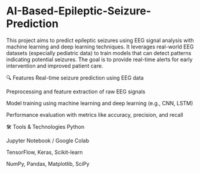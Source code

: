 # AI-Based-Epileptic-Seizure-Prediction
This project aims to predict epileptic seizures using EEG signal analysis with machine learning and deep learning techniques. It leverages real-world EEG datasets (especially pediatric data) to train models that can detect patterns indicating potential seizures. The goal is to provide real-time alerts for early intervention and improved patient care.

🔍 Features
Real-time seizure prediction using EEG data

Preprocessing and feature extraction of raw EEG signals

Model training using machine learning and deep learning (e.g., CNN, LSTM)

Performance evaluation with metrics like accuracy, precision, and recall

🛠️ Tools & Technologies
Python

Jupyter Notebook / Google Colab

TensorFlow, Keras, Scikit-learn

NumPy, Pandas, Matplotlib, SciPy
